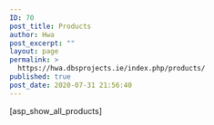 ```yaml
---
ID: 70
post_title: Products
author: Hwa
post_excerpt: ""
layout: page
permalink: >
  https://hwa.dbsprojects.ie/index.php/products/
published: true
post_date: 2020-07-31 21:56:40
---
```

[asp_show_all_products]